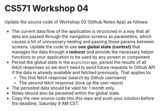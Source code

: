 # CS571 Workshop 04
Update the source code of Workshop 03 (Github Notes App) as follows:
* The current data flow of the application is structured in a way that all data are passed through the navigation screens as parameters, which causes a lot of unncessary nesting and passing these params between screens. Update the code to use **one global state (context)** that manages the data through a **reducer** and provide the necessary helper functions to your application to be used by any screen or component.
* Persist the global state in the `AsyncStorage`, persist the results of all fetch responses so we don't need to send future requests to Github API if the data is already available and fetched previously. That applies to:
  * The first fetch response (search by Github username)
  * The second fetch response (look up the user repos)
* The persisted data should be valid for 1 month only.
* Notes should also be persisted within the global state. 
* Copy the new source code into this repo and push your solution before the deadline, Saturday 9 AM CST.
